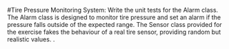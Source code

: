 
#Tire Pressure Monitoring System: 
Write the unit tests for the Alarm class. The Alarm class is designed 
to monitor tire pressure and set an alarm if the pressure falls outside 
of the expected range. The Sensor class provided for the exercise fakes 
the behaviour of a real tire sensor, providing random but realistic 
values. .